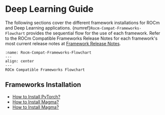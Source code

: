 # Deep Learning Guide

The following sections cover the different framework installations for ROCm and
Deep Learning applications. {numref}`Rocm-Compat-Frameworks-Flowchart` provides
the sequential flow for the use of each framework. Refer to the ROCm Compatible
Frameworks Release Notes for each framework's most current release notes at
[Framework Release Notes](https://docs.amd.com/bundle/ROCm-Compatible-Frameworks-Release-Notes/page/Framework_Release_Notes.html).

```{figure} ../data/how_to/magma_install/image.005.png
:name: Rocm-Compat-Frameworks-Flowchart
---
align: center
---
ROCm Compatible Frameworks Flowchart
```

## Frameworks Installation

- [How to Install PyTorch?](pytorch_install/pytorch_install)
- [How to Install Magma?](magma_install/magma_install)
- [How to Install Magma?](tensorflow_install/tensorflow_install)
